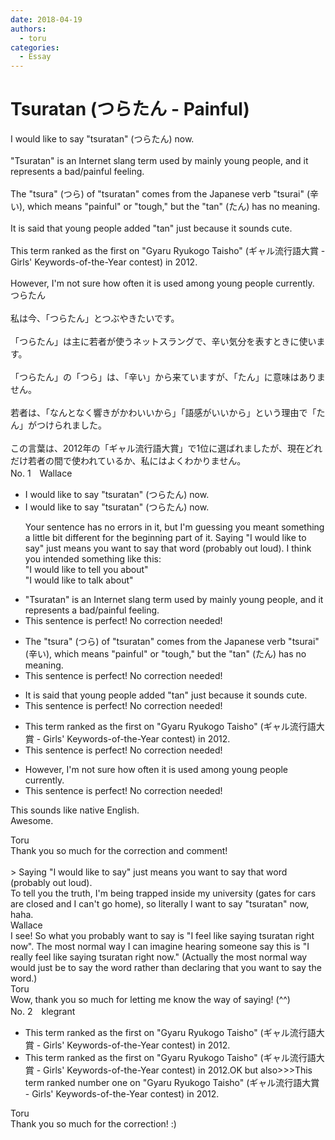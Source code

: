```yaml
---
date: 2018-04-19
authors:
  - toru
categories:
  - Essay
---
```


<h1 id="subject_show">Tsuratan (つらたん - Painful)</h1>
<div class="date" hidden>Apr 19, 2018 23:09</div>
<div id="post"><div id="body_show_ori">
I would like to say "tsuratan" (つらたん) now.<br/><br/>"Tsuratan" is an Internet slang term used by mainly young people, and it represents a bad/painful feeling.<br/><br/>The "tsura" (つら) of "tsuratan" comes from the Japanese verb "tsurai" (辛い), which means "painful" or "tough," but the "tan" (たん) has no meaning.<br/><br/>It is said that young people added "tan" just because it sounds cute.<br/><br/>This term ranked as the first on "Gyaru Ryukogo Taisho" (ギャル流行語大賞 - Girls' Keywords-of-the-Year contest) in 2012.<br/><br/>However, I'm not sure how often it is used among young people currently.
</div></div>

<!-- more -->

<div id="post_ja"><div id="body_show_mo">
つらたん<br/><br/>私は今、「つらたん」とつぶやきたいです。<br/><br/>「つらたん」は主に若者が使うネットスラングで、辛い気分を表すときに使います。<br/><br/>「つらたん」の「つら」は、「辛い」から来ていますが、「たん」に意味はありません。<br/><br/>若者は、「なんとなく響きがかわいいから」「語感がいいから」という理由で「たん」がつけられました。<br/><br/>この言葉は、2012年の「ギャル流行語大賞」で1位に選ばれましたが、現在どれだけ若者の間で使われているか、私にはよくわかりません。
</div></div>
<div id="block"><div class="first_name"> No. 1　<span class="just_name">Wallace</span></div><div id="block2">
<ul class="correction_field">
<li class="incorrect">I would like to say "tsuratan" (つらたん) now.</li>
<li class="corrected correct">
I would like to say "tsuratan" (つらたん) now.
<p class="correction_comment">Your sentence has no errors in it, but I'm guessing you meant something a little bit different for the beginning part of it. Saying "I would like to say" just means you want to say that word (probably out loud). I think you intended something like this:<br/>"I would like to tell you about"<br/>"I would like to talk about"</p>
</li>
</ul>
<ul class="correction_field">
<li class="incorrect">"Tsuratan" is an Internet slang term used by mainly young people, and it represents a bad/painful feeling.</li>
<li class="corrected perfect">This sentence is perfect! No correction needed!</li>
</ul>
<ul class="correction_field">
<li class="incorrect">The "tsura" (つら) of "tsuratan" comes from the Japanese verb "tsurai" (辛い), which means "painful" or "tough," but the "tan" (たん) has no meaning.</li>
<li class="corrected perfect">This sentence is perfect! No correction needed!</li>
</ul>
<ul class="correction_field">
<li class="incorrect">It is said that young people added "tan" just because it sounds cute.</li>
<li class="corrected perfect">This sentence is perfect! No correction needed!</li>
</ul>
<ul class="correction_field">
<li class="incorrect">This term ranked as the first on "Gyaru Ryukogo Taisho" (ギャル流行語大賞 - Girls' Keywords-of-the-Year contest) in 2012.</li>
<li class="corrected perfect">This sentence is perfect! No correction needed!</li>
</ul>
<ul class="correction_field">
<li class="incorrect">However, I'm not sure how often it is used among young people currently.</li>
<li class="corrected perfect">This sentence is perfect! No correction needed!</li>
</ul>
<p class="comment_small">
 This sounds like native English.
 <br/>
 Awesome.
</p>

</div><div class="name"><span class="just_name">Toru</span><br>
Thank you so much for the correction and comment!<br/><br/>&gt; Saying "I would like to say" just means you want to say that word (probably out loud). <br/>To tell you the truth, I'm being trapped inside my university (gates for cars are closed and I can't go home), so literally I want to say "tsuratan" now, haha.
</div>
<div class="name"><span class="just_name">Wallace</span><br>
I see! So what you probably want to say is "I feel like saying tsuratan right now". The most normal way I can imagine hearing someone say this is "I really feel like saying tsuratan right now." (Actually the most normal way would just be to say the word rather than declaring that you want to say the word.)
</div>
<div class="name"><span class="just_name">Toru</span><br>
Wow, thank you so much for letting me know the way of saying! (^^)
</div>
</div>
<div id="block"><div class="first_name"> No. 2　<span class="just_name">klegrant</span></div><div id="block2">
<ul class="correction_field">
<li class="incorrect">This term ranked as the first on "Gyaru Ryukogo Taisho" (ギャル流行語大賞 - Girls' Keywords-of-the-Year contest) in 2012.</li>
<li class="corrected correct">
This term ranked as the first on "Gyaru Ryukogo Taisho" (ギャル流行語大賞 - Girls' Keywords-of-the-Year contest) in 2012.OK but also&gt;&gt;&gt;This term ranked number one on "Gyaru Ryukogo Taisho" (ギャル流行語大賞 - Girls' Keywords-of-the-Year contest) in 2012.
</li>
</ul>
</div><div class="name"><span class="just_name">Toru</span><br>
Thank you so much for the correction! :)
</div>
</div>
